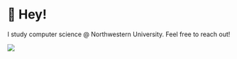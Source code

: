 # 👋 Hey! 
I study computer science @ Northwestern University. Feel free to reach out!

<!--
**Jasonxlu/Jasonxlu** is a ✨ _special_ ✨ repository because its `README.md` (this file) appears on your GitHub profile.

Here are some ideas to get you started:

- 🔭 I’m currently working on ...
- 🌱 I’m currently learning ...
- 👯 I’m looking to collaborate on ...
- 🤔 I’m looking for help with ...
- 💬 Ask me about ...
- 📫 How to reach me: ...
- 😄 Pronouns: ...
- ⚡ Fun fact: ...
- 🔧 Technologies & Tools
-->


<!-- # 📈 Stats -->

<!-- ![jasonxlu's Stats](https://github-readme-stats.vercel.app/api?username=jasonxlu&theme=react&show_icons=true&hide_border=true&count_private=true) -->

<img
  src="https://github-readme-streak-stats.herokuapp.com/?user=jasonxlu&&theme=react&&hide_border=true"
/>

<!--
# 📌 Repos

[![Readme Card](https://github-readme-stats.vercel.app/api/pin/?username=jasonxlu&repo=photo-media-app&theme=react)](https://github.com/anuraghazra/github-readme-stats)
[![Readme Card](https://github-readme-stats.vercel.app/api/pin/?username=anuraghazra&repo=github-readme-stats)](https://github.com/anuraghazra/github-readme-stats)
[![Readme Card](https://github-readme-stats.vercel.app/api/pin/?username=anuraghazra&repo=github-readme-stats)](https://github.com/anuraghazra/github-readme-stats)

[![jasonlu2025's LeetCode Stats](https://leetcode-stats.vercel.app/api?username=jasonlu2025&theme=Dark)](https://github.com/JeremyTsaii/leetcode-stats)  

![jasonxlu's Top Languages](https://github-readme-stats.vercel.app/api/top-langs/?username=jasonxlu&theme=react&show_icons=true&hide_border=true&layout=compact) -->
